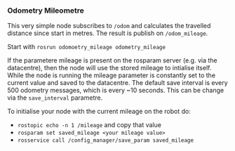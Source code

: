 ### Odometry Mileometre

This very simple node subscribes to `/odom` and calculates the travelled distance since start in metres.
The result is publish on `/odom_mileage`.

Start with `rosrun odomoetry_mileage odometry_mileage`

If the parametere mileage is present on the rosparam server (e.g. via the datacentre), then the node will use the stored mileage to intialise itself.
While the node is running the mileage parameter is constantly set to the current value and saved to the datacentre. The default save interval
is every 500 odometry messages, which is every ~10 seconds. This can be change via the `save_interval` parametre.

To initialise your node with the current mileage on the robot do:
* `rostopic echo -n 1 /mileage` and copy that value
* `rosparam set saved_mileage <your mileage value>`
* `rosservice call /config_manager/save_param saved_mileage`
